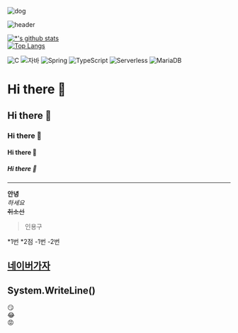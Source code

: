 ![dog](https://user-images.githubusercontent.com/113444855/196892429-03c35ed8-81df-4219-bd0b-642b51c6b4a2.jpg)

![header](https://capsule-render.vercel.app/api?type=egg&color=auto&height=300&section=header&text=최강%20자바개발자&fontSize=90)

[![*'s github stats](https://github-readme-stats.vercel.app/api?username=johnlee0400)](https://github.com/johnlee0400)<br>
[![Top Langs](https://github-readme-stats.vercel.app/api/top-langs/?username=johnlee0400)](https://github.com/johnlee0400/github-readme-stats)


![C](https://img.shields.io/badge/-C-123456?style=flat-square&logo=C&logoColor=black)
![자바](https://img.shields.io/badge/-자바-007396?style=flat&logo=Java&logoColor=ffffff)
![Spring](https://img.shields.io/badge/-Spring-6DB33F?style=for-the-badge&logo=Spring&logoColor=white)
![TypeScript](https://img.shields.io/badge/-TypeScript-3178C6?style=flat-square&logo=TypeScript&logoColor=white)
![Serverless](https://img.shields.io/badge/-Serverless-FD5750?style=flat-square&logo=Serverless&logoColor=magenta)
![MariaDB](https://img.shields.io/badge/-MariaDB-1F305F?style=flat-square&logo=mariadb&logoColor=white)

# Hi there 👋
## Hi there 👋
### Hi there 👋
#### Hi there 👋
##### Hi there 👋
---

**안녕** <br>
*하세요* <br>
~~취소선~~

>인용구

*1번
*2점
-1번
-2번

[네이버가자](https://naver.com)
---
System.WriteLine()
---
:smirk:<br>
:joy:<br>
:rage:
